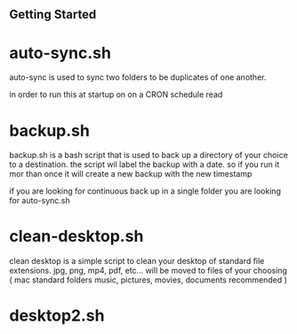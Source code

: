 ## Getting Started

# auto-sync.sh

auto-sync is used to sync two folders to be duplicates of one another.

in order to run this at startup on on a CRON schedule read

# backup.sh

backup.sh is a bash script that is used to back up a directory of your choice to a destination. the script wil label the backup with a date. so if you run it mor than once it will create a new backup with the new timestamp

if you are looking for continuous back up in a single folder you are looking for auto-sync.sh

# clean-desktop.sh

clean desktop is a simple script to clean your desktop of standard file extensions. jpg, png, mp4, pdf, etc... will be moved to files of your choosing ( mac standard folders music, pictures, movies, documents recommended )

# desktop2.sh
